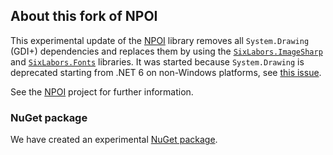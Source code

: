 ## About this fork of NPOI

This experimental update of the [NPOI](https://github.com/nissl-lab/npoi) library removes all `System.Drawing` (GDI+) dependencies and replaces them by using the [`SixLabors.ImageSharp`](https://github.com/SixLabors/ImageSharp) and [`SixLabors.Fonts`](https://github.com/SixLabors/Fonts) libraries. It was started because `System.Drawing` is deprecated starting from .NET 6 on non-Windows platforms, see [this issue](https://github.com/nissl-lab/npoi/issues/656).

See the [NPOI](https://github.com/nissl-lab/npoi) project for further information.

### NuGet package

We have created an experimental [NuGet package](https://www.nuget.org/packages/Xenoage.Experimental.NPOI.OOXML.Core.WithoutSystemDrawing).
